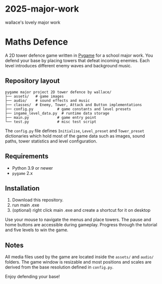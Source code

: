 # 2025-major-work
wallace's lovely major work
# Maths Defence

A 2D tower defence game written in [Pygame](https://www.pygame.org/) for a school major work.  You defend your base by placing towers that defeat incoming enemies.  Each level introduces different enemy waves and background music.

## Repository layout

```
pygame major project 2D tower defence by wallace/
├── assets/   # game images
├── audio/    # sound effects and music
├── classes/  # Enemy, Tower, Attack and Button implementations
├── config.py           # game constants and level presets
├── ingame_level_data.py  # runtime data storage
├── main.py             # game entry point
└── test.py             # misc test script
```

The `config.py` file defines `Initialise`, `Level_preset` and `Tower_preset` dictionaries which hold most of the game data such as images, sound paths, tower statistics and level configuration.

## Requirements

- Python 3.9 or newer
- `pygame` 2.x

## Installation

1. Download this repository.
2. run main .exe
3. (optional) right click main .exe and create a shortcut for it on desktop


Use your mouse to navigate the menus and place towers.  The pause and home buttons are accessible during gameplay.  Progress through the tutorial and five levels to win the game.

## Notes

All media files used by the game are located inside the `assets/` and `audio/` folders.  The game window is resizable and most positions and scales are derived from the base resolution defined in `config.py`.

Enjoy defending your base!
